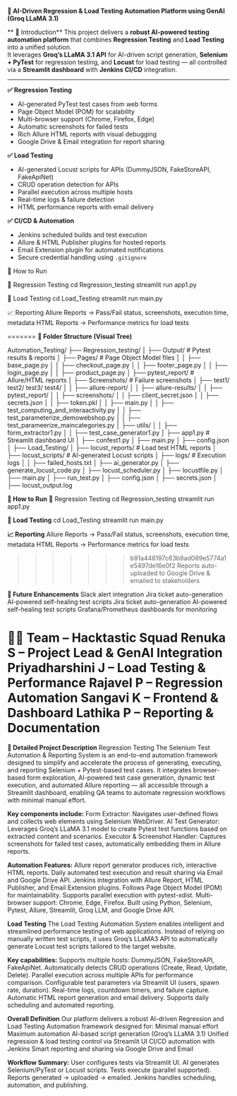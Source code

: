 
**🚀 AI-Driven Regression & Load Testing Automation Platform using GenAI (Groq LLaMA 3.1)**

** 📌 Introduction**
This project delivers a **robust AI-powered testing automation platform** that combines **Regression Testing** and **Load Testing** into a unified solution.  
It leverages **Groq’s LLaMA 3.1 API** for AI-driven script generation, **Selenium + PyTest** for regression testing, and **Locust** for load testing — all controlled via a **Streamlit dashboard** with **Jenkins CI/CD** integration.

---

**✅ Regression Testing**

- AI-generated PyTest test cases from web forms
- Page Object Model (POM) for scalability
- Multi-browser support (Chrome, Firefox, Edge)
- Automatic screenshots for failed tests
- Rich Allure HTML reports with visual debugging
- Google Drive & Email integration for report sharing


**✅ Load Testing**

- AI-generated Locust scripts for APIs (DummyJSON, FakeStoreAPI, FakeApiNet)
- CRUD operation detection for APIs
- Parallel execution across multiple hosts
- Real-time logs & failure detection
- HTML performance reports with email delivery



**✅ CI/CD & Automation**

- Jenkins scheduled builds and test execution
- Allure & HTML Publisher plugins for hosted reports
- Email Extension plugin for automated notifications
- Secure credential handling using `.gitignore`


🚀 How to Run

🔹 Regression Testing
cd Regression_testing
streamlit run app1.py

🔹 Load Testing
cd Load_Testing
streamlit run main.py

📈 Reporting
Allure Reports → Pass/Fail status, screenshots, execution time, metadata
HTML Reports → Performance metrics for load tests

=======
**📂 Folder Structure (Visual Tree)**

Automation_Testing/
├── Regression_testing/
│   ├── Output/                  # Pytest results & reports
│   ├── Pages/                   # Page Object Model files
│   │   ├── base_page.py
│   │   ├── checkout_page.py
│   │   ├── footer_page.py
│   │   ├── login_page.py
│   │   ├── product_page.py
│   ├── pytest_report/            # Allure/HTML reports
│   ├── Screenshots/              # Failure screenshots
│   ├── test1/ test2/ test3/ test4/
│   │   ├── allure-report/
│   │   ├── allure-results/
│   │   ├── pytest_report/
│   │   ├── screenshots/
│   │   ├── client_secret.json
│   │   ├── secrets.json
│   │   ├── token.pkl
│   │   ├── main.py
│   │   ├── test_computing_and_interaactivity.py
│   │   ├── test_parameterize_demowebshop.py
│   │   ├── test_parameerize_maincategories.py
│   ├── utils/
│   │   ├── form_extractor1.py
│   │   ├── test_case_generator1.py
│   ├── app1.py                   # Streamlit dashboard UI
│   ├── confest1.py
│   ├── main.py
│   ├── config.json
│
├── Load_Testing/
│   ├── locust_reports/           # Load test HTML reports
│   ├── locust_scripts/           # AI-generated Locust scripts
│   ├── logs/                     # Execution logs
│   │   ├── failed_hosts.txt
│   ├── ai_generator.py
│   ├── generate_locust_code.py
│   ├── locust_scheduler.py
│   ├── locustfile.py
│   ├── main.py
│   ├── run_test.py
│   ├── config.json
│   ├── secrets.json
│   ├── locust_output.log

**🚀 How to Run**
🔹 Regression Testing
cd Regression_testing
streamlit run app1.py

**🔹 Load Testing**
cd Load_Testing
streamlit run main.py

**📈 Reporting**
Allure Reports → Pass/Fail status, screenshots, execution time, metadata
HTML Reports → Performance metrics for load tests
>>>>>>> b91a448197c63b9ad089e5774a1e5497de16e0f2
Reports auto-uploaded to Google Drive & emailed to stakeholders

**🔮 Future Enhancements**
Slack alert integration
Jira ticket auto-generation
AI-powered self-healing test scripts
Jira ticket auto-generation
AI-powered self-healing test scripts
Grafana/Prometheus dashboards for monitoring

**👨‍💻 Team – Hacktastic Squad**
Renuka S – Project Lead & GenAI Integration
Priyadharshini J – Load Testing & Performance
Rajavel P – Regression Automation
Sangavi K – Frontend & Dashboard
Lathika P – Reporting & Documentation
=======

**📜 Detailed Project Description**
Regression Testing
The Selenium Test Automation & Reporting System is an end-to-end automation framework designed to simplify and accelerate the process of generating, executing, and reporting Selenium + Pytest-based test cases.
It integrates browser-based form exploration, AI-powered test case generation, dynamic test execution, and automated Allure reporting — all accessible through a Streamlit dashboard, enabling QA teams to automate regression workflows with minimal manual effort.

**Key components include:**
Form Extractor: Navigates user-defined flows and collects web elements using Selenium WebDriver.
AI Test Generator: Leverages Groq’s LLaMA 3.1 model to create Pytest test functions based on extracted content and scenarios.
Executor & Screenshot Handler: Captures screenshots for failed test cases, automatically embedding them in Allure reports.

**Automation Features:**
Allure report generator produces rich, interactive HTML reports.
Daily automated test execution and result sharing via Email and Google Drive API.
Jenkins integration with Allure Report, HTML Publisher, and Email Extension plugins.
Follows Page Object Model (POM) for maintainability.
Supports parallel execution with pytest-xdist.
Multi-browser support: Chrome, Edge, Firefox.
Built using Python, Selenium, Pytest, Allure, Streamlit, Groq LLM, and Google Drive API.

**Load Testing**
The Load Testing Automation System enables intelligent and streamlined performance testing of web applications.
Instead of relying on manually written test scripts, it uses Groq’s LLaMA3 API to automatically generate Locust test scripts tailored to the target website.

**Key capabilities:**
Supports multiple hosts: DummyJSON, FakeStoreAPI, FakeApiNet.
Automatically detects CRUD operations (Create, Read, Update, Delete).
Parallel execution across multiple APIs for performance comparison.
Configurable test parameters via Streamlit UI (users, spawn rate, duration).
Real-time logs, countdown timers, and failure capture.
Automatic HTML report generation and email delivery.
Supports daily scheduling and automated reporting.

**Overall Definition**
Our platform delivers a robust AI-driven Regression and Load Testing Automation framework designed for:
Minimal manual effort
Maximum automation
AI-based script generation (Groq’s LLaMA 3.1)
Unified regression & load testing control via Streamlit UI
CI/CD automation with Jenkins
Smart reporting and sharing via Google Drive and Email

**Workflow Summary:**
User configures tests via Streamlit UI.
AI generates Selenium/PyTest or Locust scripts.
Tests execute (parallel supported).
Reports generated → uploaded → emailed.
Jenkins handles scheduling, automation, and publishing.


